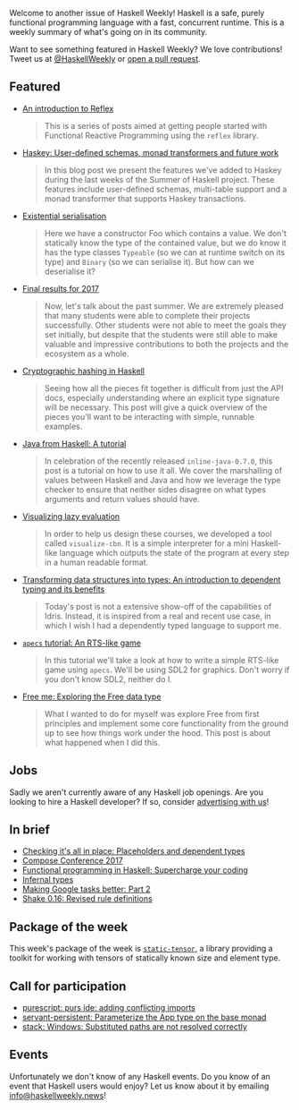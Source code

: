 <!-- 2017-09-21 -->

Welcome to another issue of Haskell Weekly!
Haskell is a safe, purely functional programming language with a fast, concurrent runtime.
This is a weekly summary of what's going on in its community.

Want to see something featured in Haskell Weekly?
We love contributions!
Tweet us at [@HaskellWeekly](https://twitter.com/haskellweekly) or [open a pull request](https://github.com/haskellweekly/haskellweekly.github.io).

## Featured

-   [An introduction to Reflex](https://blog.qfpl.io/posts/reflex/basics/introduction/)

    > This is a series of posts aimed at getting people started with Functional Reactive Programming using the `reflex` library.

-   [Haskey: User-defined schemas, monad transformers and future work](https://deliquus.com/posts/2017-09-14-haskey-user-defined-schemas-and-monad-transformers.html)

    > In this blog post we present the features we've added to Haskey during the last weeks of the Summer of Haskell project. These features include user-defined schemas, multi-table support and a monad transformer that supports Haskey transactions.

-   [Existential serialisation](https://neilmitchell.blogspot.com/2017/09/existential-serialisation.html)

    > Here we have a constructor Foo which contains a value. We don't statically know the type of the contained value, but we do know it has the type classes `Typeable` (so we can at runtime switch on its type) and `Binary` (so we can serialise it). But how can we deserialise it?

-   [Final results for 2017](https://summer.haskell.org/news/2017-09-15-final-results.html)

    > Now, let's talk about the past summer. We are extremely pleased that many students were able to complete their projects successfully. Other students were not able to meet the goals they set initially, but despite that the students were still able to make valuable and impressive contributions to both the projects and the ecosystem as a whole.

-   [Cryptographic hashing in Haskell](https://www.fpcomplete.com/blog/2017/09/cryptographic-hashing-haskell)

    > Seeing how all the pieces fit together is difficult from just the API docs, especially understanding where an explicit type signature will be necessary. This post will give a quick overview of the pieces you'll want to be interacting with simple, runnable examples.

-   [Java from Haskell: A tutorial](https://www.tweag.io/posts/2017-09-15-inline-java-tutorial.html)

    > In celebration of the recently released `inline-java-0.7.0`, this post is a tutorial on how to use it all. We cover the marshalling of values between Haskell and Java and how we leverage the type checker to ensure that neither sides disagree on what types arguments and return values should have.

-   [Visualizing lazy evaluation](https://www.well-typed.com/blog/2017/09/visualize-cbn/)

    > In order to help us design these courses, we developed a tool called `visualize-cbn`. It is a simple interpreter for a mini Haskell-like language which outputs the state of the program at every step in a human readable format.

-   [Transforming data structures into types: An introduction to dependent typing and its benefits](https://deque.blog/2017/09/20/data-structure-into-types/)

    > Today's post is not a extensive show-off of the capabilities of Idris. Instead, it is inspired from a real and recent use case, in which I wish I had a dependently typed language to support me.

-   [`apecs` tutorial: An RTS-like game](https://github.com/jonascarpay/apecs/blob/d06d514671c51daa5c4aefb9313a1f6660cf54aa/tutorials/RTS.md#readme)

    > In this tutorial we'll take a look at how to write a simple RTS-like game using `apecs`. We'll be using SDL2 for graphics. Don't worry if you don't know SDL2, neither do I.

-   [Free me: Exploring the Free data type](https://medium.com/@fintan.halpenny/free-me-exploring-the-free-data-type-c863499a82f8)

    > What I wanted to do for myself was explore Free from first principles and implement some core functionality from the ground up to see how things work under the hood. This post is about what happened when I did this.

## Jobs

Sadly we aren't currently aware of any Haskell job openings.
Are you looking to hire a Haskell developer?
If so, consider [advertising with us](https://haskellweekly.news/advertising.html)!

## In brief

-   [Checking it's all in place: Placeholders and dependent types](https://mmhaskell.com/blog/2017/9/18/checking-its-all-in-place-placeholders-and-dependent-types)
-   [Compose Conference 2017](https://www.youtube.com/watch?v=79zzgL75K8Q&list=PLNoHgLVTxtaoolkQo4hLy4ZsA1prUJ51m)
-   [Functional programming in Haskell: Supercharge your coding](https://www.futurelearn.com/courses/functional-programming-haskell)
-   [Infernal types](https://goc.vivint.com/problems/hm)
-   [Making Google tasks better: Part 2](https://haskell.fun/2017/09/17/making-google-tasks-better-part-2/)
-   [Shake 0.16: Revised rule definitions](https://neilmitchell.blogspot.co.uk/2017/09/shake-016-revised-rule-definitions.html)

## Package of the week

This week's package of the week is [`static-tensor`](https://hackage.haskell.org/package/static-tensor-0.2.0.0),
a library providing a toolkit for working with tensors of statically known size and element type.

## Call for participation

-   [purescript: purs ide: adding conflicting imports](https://github.com/purescript/purescript/issues/3083)
-   [servant-persistent: Parameterize the App type on the base monad](https://github.com/parsonsmatt/servant-persistent/issues/18)
-   [stack: Windows: Substituted paths are not resolved correctly](https://github.com/commercialhaskell/stack/issues/3442)

## Events

Unfortunately we don't know of any Haskell events.
Do you know of an event that Haskell users would enjoy?
Let us know about it by emailing <info@haskellweekly.news>!
